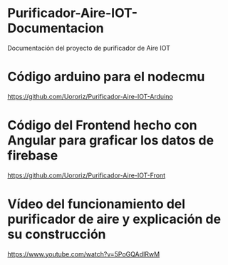 # Purificador-Aire-IOT-Documentacion
Documentación del proyecto de purificador de Aire IOT

# Código arduino para el nodecmu
https://github.com/Uororiz/Purificador-Aire-IOT-Arduino

# Código del Frontend hecho con Angular para graficar los datos de firebase
https://github.com/Uororiz/Purificador-Aire-IOT-Front

# Vídeo del funcionamiento del purificador de aire y explicación de su construcción
https://www.youtube.com/watch?v=5PoGQAdIRwM
